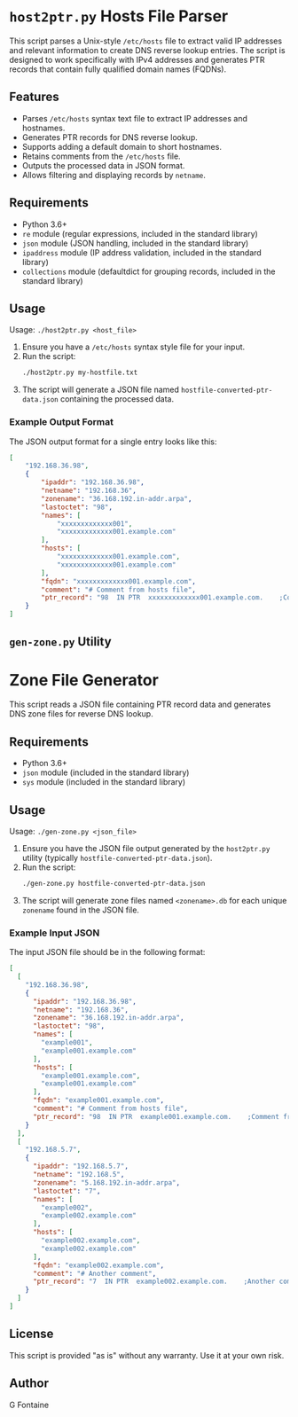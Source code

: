 # `host2ptr.py` Hosts File Parser

This script parses a Unix-style `/etc/hosts` file to extract valid IP addresses and relevant information to create DNS reverse lookup entries. The script is designed to work specifically with IPv4 addresses and generates PTR records that contain fully qualified domain names (FQDNs).

## Features

- Parses `/etc/hosts` syntax text file to extract IP addresses and hostnames.
- Generates PTR records for DNS reverse lookup.
- Supports adding a default domain to short hostnames.
- Retains comments from the `/etc/hosts` file.
- Outputs the processed data in JSON format.
- Allows filtering and displaying records by `netname`.

## Requirements

- Python 3.6+
- `re` module (regular expressions, included in the standard library)
- `json` module (JSON handling, included in the standard library)
- `ipaddress` module (IP address validation, included in the standard library)
- `collections` module (defaultdict for grouping records, included in the standard library)

## Usage

Usage: `./host2ptr.py <host_file>`

1. Ensure you have a `/etc/hosts` syntax style file for your input.
2. Run the script:
    ```bash
    ./host2ptr.py my-hostfile.txt
    ```
3. The script will generate a JSON file named `hostfile-converted-ptr-data.json` containing the processed data.

### Example Output Format

The JSON output format for a single entry looks like this:

```json
[
    "192.168.36.98",
    {
        "ipaddr": "192.168.36.98",
        "netname": "192.168.36",
        "zonename": "36.168.192.in-addr.arpa",
        "lastoctet": "98",
        "names": [
            "xxxxxxxxxxxxx001",
            "xxxxxxxxxxxxx001.example.com"
        ],
        "hosts": [
            "xxxxxxxxxxxxx001.example.com",
            "xxxxxxxxxxxxx001.example.com"
        ],
        "fqdn": "xxxxxxxxxxxxx001.example.com",
        "comment": "# Comment from hosts file",
        "ptr_record": "98  IN PTR  xxxxxxxxxxxxx001.example.com.    ;Comment from hosts file"
    }
]
```


## `gen-zone.py` Utility

# Zone File Generator

This script reads a JSON file containing PTR record data and generates DNS zone files for reverse DNS lookup.

## Requirements

- Python 3.6+
- `json` module (included in the standard library)
- `sys` module (included in the standard library)

## Usage

Usage: `./gen-zone.py <json_file>`

1. Ensure you have the JSON file output generated by the `host2ptr.py` utility (typically `hostfile-converted-ptr-data.json`).
2. Run the script:
    ```bash
    ./gen-zone.py hostfile-converted-ptr-data.json
    ```
3. The script will generate zone files named `<zonename>.db` for each unique `zonename` found in the JSON file.

### Example Input JSON

The input JSON file should be in the following format:

```json
[
  [
    "192.168.36.98",
    {
      "ipaddr": "192.168.36.98",
      "netname": "192.168.36",
      "zonename": "36.168.192.in-addr.arpa",
      "lastoctet": "98",
      "names": [
        "example001",
        "example001.example.com"
      ],
      "hosts": [
        "example001.example.com",
        "example001.example.com"
      ],
      "fqdn": "example001.example.com",
      "comment": "# Comment from hosts file",
      "ptr_record": "98  IN PTR  example001.example.com.    ;Comment from hosts file"
    }
  ],
  [
    "192.168.5.7",
    {
      "ipaddr": "192.168.5.7",
      "netname": "192.168.5",
      "zonename": "5.168.192.in-addr.arpa",
      "lastoctet": "7",
      "names": [
        "example002",
        "example002.example.com"
      ],
      "hosts": [
        "example002.example.com",
        "example002.example.com"
      ],
      "fqdn": "example002.example.com",
      "comment": "# Another comment",
      "ptr_record": "7  IN PTR  example002.example.com.    ;Another comment"
    }
  ]
]
```


## License
This script is provided "as is" without any warranty. Use it at your own risk.

## Author
G Fontaine
